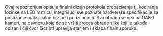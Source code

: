 Ovaj repozitorijum opisuje finalni dizajn protokola prebacivanja tj. kodiranja lozinke na LED matricu, integrišući sve poznate hardverske specifikacije za postizanje maksimalne brzine i pouzdanosti. Sva obrada se vrši na OAK-1 kameri, na osvnovu koje će se vršiti proces obrade slike koji je takođe opisan i čiji čvor (Script) upravlja stanjem i sklapa finalnu poruku.
